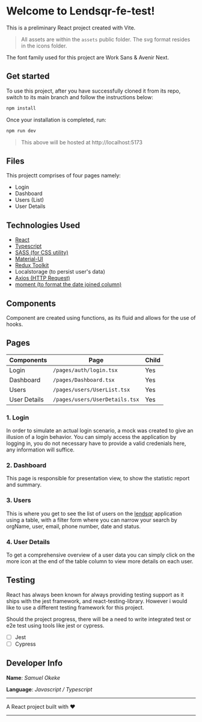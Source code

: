 # Welcome to Lendsqr-fe-test!

This is a preliminary React project created with Vite.

> All assets are within the `assets` public folder. The svg format resides in the icons folder.

The font family used for this project are Work Sans & Avenir Next.

>

## Get started

To use this project, after you have successfully cloned it from its repo, switch to its main branch and follow the instructions below:

```jsx
npm install
```

Once your installation is completed, run:

```jsx
npm run dev
```

> This above will be hosted at http://localhost:5173

## Files

This projectt comprises of four pages namely:

- Login
- Dashboard
- Users (List)
- User Details

## Technologies Used

- [React](https://react.dev/)
- [Typescript](https://www.typescriptlang.org/)
- [SASS (for CSS utility)](https://sass-lang.com/)
- [Material-UI](https://mui.com/)
- [Redux Toolkit](https://redux-toolkit.js.org/)
- Localstorage (to persist user's data)
- [Axios (HTTP Request)](https://axios-http.com/)
- [moment (to format the date joined column)](https://momentjs.com/)

## Components

Component are created using functions, as its fluid and allows for the use of hooks.

## Pages

| Components   | Page                           | Child |
| ------------ | ------------------------------ | ----- |
| Login        | `/pages/auth/login.tsx`        | Yes   |
| Dashboard    | `/pages/Dashboard.tsx`         | Yes   |
| Users        | `/pages/users/UserList.tsx`    | Yes   |
| User Details | `/pages/users/UserDetails.tsx` | Yes   |

### 1. Login

In order to simulate an actual login scenario, a mock was created to give an illusion of a login behavior. You can simply access the application by logging in, you do not necessary have to provide a valid credenials here, any information will suffice.

### 2. Dashboard

This page is responsible for presentation view, to show the statistic report and summary.

### 3. Users

This is where you get to see the list of users on the [lendsqr](lendsqr.com) application using a table, with a filter form where you can narrow your search by orgName, user, email, phone number, date and status.

### 4. User Details

To get a comprehensive overview of a user data you can simply click on the more icon at the end of the table column to view more details on each user.

## Testing

React has always been known for always providing testing support as it ships with the jest framework, and react-testing-library. However i would like to use a different testing framework for this project.

Should the project progress, there will be a need to write integrated test or e2e test using tools like jest or cypress.

- [ ] Jest
- [ ] Cypress

## Developer Info

**Name**:
_Samuel Okeke_

**Language**:
_Javascript / Typescript_

---

A React project built with ♥️

---
